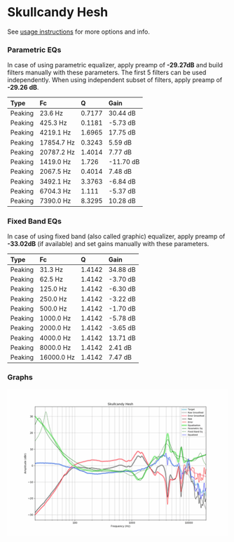 # Skullcandy Hesh
See [usage instructions](https://github.com/jaakkopasanen/AutoEq#usage) for more options and info.

### Parametric EQs
In case of using parametric equalizer, apply preamp of **-29.27dB** and build filters manually
with these parameters. The first 5 filters can be used independently.
When using independent subset of filters, apply preamp of **-29.26 dB**.

| Type    | Fc         |      Q | Gain      |
|:--------|:-----------|:-------|:----------|
| Peaking | 23.6 Hz    | 0.7177 | 30.44 dB  |
| Peaking | 425.3 Hz   | 0.1181 | -5.73 dB  |
| Peaking | 4219.1 Hz  | 1.6965 | 17.75 dB  |
| Peaking | 17854.7 Hz | 0.3243 | 5.59 dB   |
| Peaking | 20787.2 Hz | 1.4014 | 7.77 dB   |
| Peaking | 1419.0 Hz  | 1.726  | -11.70 dB |
| Peaking | 2067.5 Hz  | 0.4014 | 7.48 dB   |
| Peaking | 3492.1 Hz  | 3.3763 | -6.84 dB  |
| Peaking | 6704.3 Hz  | 1.111  | -5.37 dB  |
| Peaking | 7390.0 Hz  | 8.3295 | 10.28 dB  |

### Fixed Band EQs
In case of using fixed band (also called graphic) equalizer, apply preamp of **-33.02dB**
(if available) and set gains manually with these parameters.

| Type    | Fc         |      Q | Gain     |
|:--------|:-----------|:-------|:---------|
| Peaking | 31.3 Hz    | 1.4142 | 34.88 dB |
| Peaking | 62.5 Hz    | 1.4142 | -3.70 dB |
| Peaking | 125.0 Hz   | 1.4142 | -6.30 dB |
| Peaking | 250.0 Hz   | 1.4142 | -3.22 dB |
| Peaking | 500.0 Hz   | 1.4142 | -1.70 dB |
| Peaking | 1000.0 Hz  | 1.4142 | -5.78 dB |
| Peaking | 2000.0 Hz  | 1.4142 | -3.65 dB |
| Peaking | 4000.0 Hz  | 1.4142 | 13.71 dB |
| Peaking | 8000.0 Hz  | 1.4142 | 2.41 dB  |
| Peaking | 16000.0 Hz | 1.4142 | 7.47 dB  |

### Graphs
![](./Skullcandy%20Hesh.png)